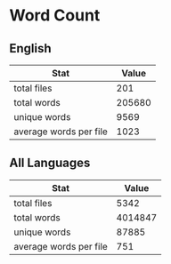 # Word Count

## English

Stat | Value
---- | -----
total files | 201
total words | 205680
unique words | 9569
average words per file | 1023

## All Languages

Stat | Value
---- | -----
total files | 5342
total words | 4014847
unique words | 87885
average words per file | 751
